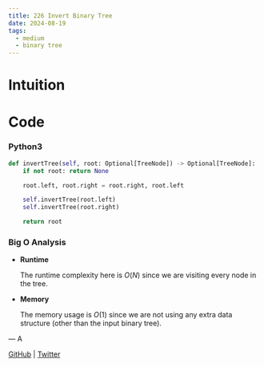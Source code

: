 ```yaml
---
title: 226 Invert Binary Tree
date: 2024-08-19
tags:
  - medium
  - binary tree
---
```


# Intuition

# Code

### Python3

```python
def invertTree(self, root: Optional[TreeNode]) -> Optional[TreeNode]:
    if not root: return None

    root.left, root.right = root.right, root.left

    self.invertTree(root.left)
    self.invertTree(root.right)

    return root
```

### Big O Analysis

- **Runtime**

  The runtime complexity here is $O(N)$ since we are visiting every node in the tree.

- **Memory**

  The memory usage is $O(1)$ since we are not using any extra data structure (other than the input binary tree).

— A

[GitHub](https://github.com/AtharvaKamble) | [Twitter](https://twitter.com/AtharvaKamble07)
